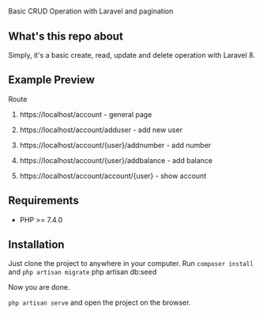 # 
Basic CRUD Operation with Laravel  and  pagination

## What's this repo about

Simply, it's a basic create, read, update and delete operation with Laravel 8. 



## Example Preview

Route
1. https://localhost/account - general page

2. https://localhost/account/adduser - add new user
3. https://localhost/account/{user}/addnumber - add number
4. https://localhost/account/{user}/addbalance -  add balance

5. https://localhost/account/account/{user}   - show account 




## Requirements 

- PHP >= 7.4.0

## Installation

Just clone the project to anywhere in your computer. 
Run ` composer install ` <br>
and ` php artisan migrate `
php artisan db:seed

Now you are done. 
<br>

` php artisan serve ` and open the project on the browser. 

